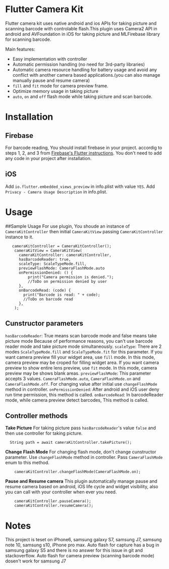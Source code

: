 # Flutter Camera Kit



Flutter camera kit uses native android and ios APIs for taking picture and scanning barcode with controlable flash.This plugin uses Camera2 API in android and AVFoundation in iOS for taking picture and  MLFirebase library for scanning barcode.

Main features:
  - Easy implementation with controller
  - Automatic permission handling (no need for 3rd-party libraries)
  - Automatic camera resource handling for battery usage and avoid any conflict with another camera based applications.(you can also manage manually pause and resume camera)
  - `fill` and `fit` mode for camera preview frame.
  - Optimize memory usage in taking picture
  - `auto`, `on` and `off` flash mode while taking picture and scan barcode.


# Installation

## Firebase
For barcode reading, You should install firebase in your project. accordig to steps 1, 2, and 3 from [Firebase's Flutter instructions](https://firebase.google.com/docs/flutter/setup).
You don't need to add any code in your project after installation.

## iOS
Add `io.flutter.embedded_views_preview` in info.plist with value `YES`.
Add `Privacy - Camera Usage Description` in info.plist.

# Usage
##Sample Usage
For use plugin, You shoude an instance of `CameraKitController` then initial `CameraKitView` passing `CameraKitController` instance to it.
```
   cameraKitController = CameraKitController();
    cameraKitView = CameraKitView(
      cameraKitController: cameraKitController,
      hasBarcodeReader: true,
      scaleType: ScaleTypeMode.fill,
      previewFlashMode: CameraFlashMode.auto
      onPermissionDenied: () {
          print("Camera permission is denied.");
          //ToDo on permission denied by user
      },
      onBarcodeRead: (code) {
        print("Barcode is read: " + code);
        //ToDo on barcode read
      },
    );
```
## Cunstructor parameters
`hasBarcodeReader`:
True means scan barcode mode and false means take picture mode
Because of performance reasons, you can't use barcode reader mode and take picture mode simultaneously.
`scaleType`:
There are 2 modes `ScaleTypeMode.fill` and `ScaleTypeMode.fit` for this parameter.
If you want camera preview fill your widget area, use `fill` mode. In this mode, camera preview may be croped for filling widget area.
If you want camera preview to show entire lens preview, use `fit` mode. In this mode, camera preview may be shows blank areas.
`previewFlashMode`:
This parameter accepts 3 values. `CameraFlashMode.auto`, `CameraFlashMode.on` and `CameraFlashMode.off`. For changing value after initial use `changeFlashMode` method in controller.
`onPermissionDenied`:
After android and iOS user deny run time permission, this method is called.
`onBarcodeRead`:
In barcodeReader mode, while camera preview detect barcodes, This method is called.

## Controller methods
**Take Picture**
For taking picture pass `hasBarcodeReader`'s value `false` and then use controller for taking picture.
```
  String path = await cameraKitController.takePicture();
```
**Change Flash Mode**
For changing flash mode, don't change cunstructor parameter. Use `changeFlashMode` method in controller. Pass `CameraFlashMode` enum to this method.
```
    cameraKitController.changeFlashMode(CameraFlashMode.on);
```
**Pause and Resume camera**
This plugin automatically manage pause and resume camera based on android, iOS life cycle and widget visibility, also you can call with your controller when ever you need.
```
    cameraKitController.pauseCamera();
    cameraKitController.resumeCamera();
```
 # Notes
 This project is teset on iPhone6, samsung galaxy S7, samsung J7, samsung note 10, samsung s10, iPhone pro max.
 Auto flash for capture has a bug in samsung galaxy S5 and there is no answer for this issue in git and stackoverflow.
 Auto flash for camera preview (scanning barcode mode) dosen't work for samsung J7

